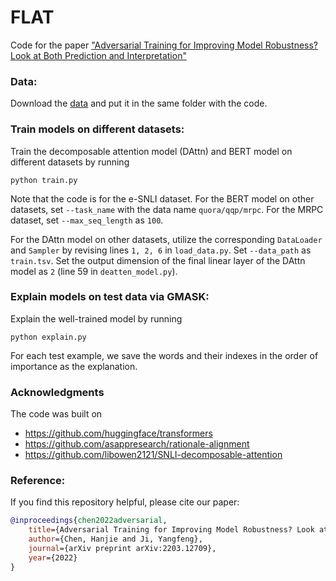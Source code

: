 # FLAT

Code for the paper ["Adversarial Training for Improving Model Robustness? Look at Both Prediction and Interpretation"](https://www.aaai.org/AAAI22Papers/AAAI-2735.ChenH.pdf)

### Data:
Download the [data](https://drive.google.com/drive/folders/1J18AsUKuBYFtHmV0b1pfyd93G_lb2eLQ?usp=sharing) and put it in the same folder with the code.

### Train models on different datasets:
Train the decomposable attention model (DAttn) and BERT model on different datasets by running
```
python train.py
```

Note that the code is for the e-SNLI dataset. For the BERT model on other datasets, set `--task_name` with the data name `quora/qqp/mrpc`. For the MRPC dataset, set `--max_seq_length` as `100`. 

For the DAttn model on other datasets, utilize the corresponding `DataLoader` and `Sampler` by revising lines `1, 2, 6` in `load_data.py`. Set `--data_path` as `train.tsv`. Set the output dimension of the final linear layer of the DAttn model as `2` (line 59 in `deatten_model.py`).

### Explain models on test data via GMASK:
Explain the well-trained model by running
```
python explain.py
```
For each test example, we save the words and their indexes in the order of importance as the explanation.

### Acknowledgments
The code was built on
- https://github.com/huggingface/transformers
- https://github.com/asappresearch/rationale-alignment
- https://github.com/libowen2121/SNLI-decomposable-attention

### Reference:
If you find this repository helpful, please cite our paper:
```bibtex
@inproceedings{chen2022adversarial,
    title={Adversarial Training for Improving Model Robustness? Look at Both Prediction and Interpretation},
    author={Chen, Hanjie and Ji, Yangfeng},
    journal={arXiv preprint arXiv:2203.12709},
    year={2022}
}
```

